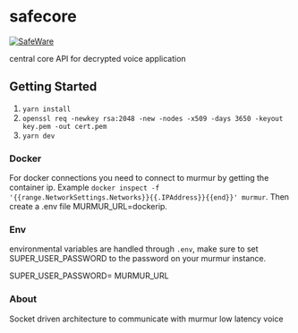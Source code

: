 # safecore

[![SafeWare](https://circleci.com/gh/SafeWare/safecore.svg?style=svg)](https://circleci.com/gh/SafeWare/safecore)

central core API for decrypted voice application

## Getting Started

1. `yarn install`
2. `openssl req -newkey rsa:2048 -new -nodes -x509 -days 3650 -keyout key.pem -out cert.pem`
3. `yarn dev`

### Docker

For docker connections you need to connect to murmur by getting the container ip. Example `docker inspect -f '{{range.NetworkSettings.Networks}}{{.IPAddress}}{{end}}' murmur`. Then create a .env file MURMUR_URL=dockerip.

### Env

environmental variables are handled through `.env`, make sure to set SUPER_USER_PASSWORD to the password on your murmur instance.

SUPER_USER_PASSWORD=
MURMUR_URL

### About

Socket driven architecture to communicate with murmur low latency voice
